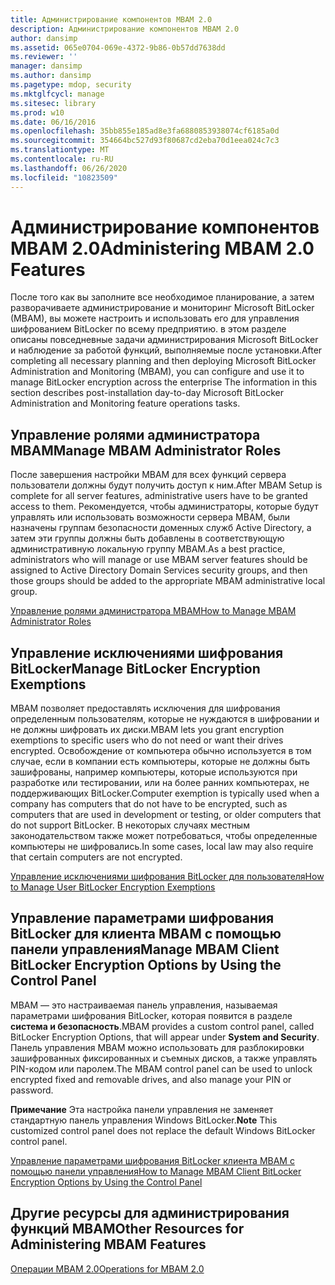 ```yaml
---
title: Администрирование компонентов MBAM 2.0
description: Администрирование компонентов MBAM 2.0
author: dansimp
ms.assetid: 065e0704-069e-4372-9b86-0b57dd7638dd
ms.reviewer: ''
manager: dansimp
ms.author: dansimp
ms.pagetype: mdop, security
ms.mktglfcycl: manage
ms.sitesec: library
ms.prod: w10
ms.date: 06/16/2016
ms.openlocfilehash: 35bb855e185ad8e3fa6880853938074cf6185a0d
ms.sourcegitcommit: 354664bc527d93f80687cd2eba70d1eea024c7c3
ms.translationtype: MT
ms.contentlocale: ru-RU
ms.lasthandoff: 06/26/2020
ms.locfileid: "10823509"
---
```

# <span data-ttu-id="5a187-103">Администрирование компонентов MBAM 2.0</span><span class="sxs-lookup"><span data-stu-id="5a187-103">Administering MBAM 2.0 Features</span></span>


<span data-ttu-id="5a187-104">После того как вы заполните все необходимое планирование, а затем разворачиваете администрирование и мониторинг Microsoft BitLocker (MBAM), вы можете настроить и использовать его для управления шифрованием BitLocker по всему предприятию. в этом разделе описаны повседневные задачи администрирования Microsoft BitLocker и наблюдение за работой функций, выполняемые после установки.</span><span class="sxs-lookup"><span data-stu-id="5a187-104">After completing all necessary planning and then deploying Microsoft BitLocker Administration and Monitoring (MBAM), you can configure and use it to manage BitLocker encryption across the enterprise The information in this section describes post-installation day-to-day Microsoft BitLocker Administration and Monitoring feature operations tasks.</span></span>

## <span data-ttu-id="5a187-105">Управление ролями администратора MBAM</span><span class="sxs-lookup"><span data-stu-id="5a187-105">Manage MBAM Administrator Roles</span></span>


<span data-ttu-id="5a187-106">После завершения настройки MBAM для всех функций сервера пользователи должны будут получить доступ к ним.</span><span class="sxs-lookup"><span data-stu-id="5a187-106">After MBAM Setup is complete for all server features, administrative users have to be granted access to them.</span></span> <span data-ttu-id="5a187-107">Рекомендуется, чтобы администраторы, которые будут управлять или использовать возможности сервера MBAM, были назначены группам безопасности доменных служб Active Directory, а затем эти группы должны быть добавлены в соответствующую административную локальную группу MBAM.</span><span class="sxs-lookup"><span data-stu-id="5a187-107">As a best practice, administrators who will manage or use MBAM server features should be assigned to Active Directory Domain Services security groups, and then those groups should be added to the appropriate MBAM administrative local group.</span></span>

[<span data-ttu-id="5a187-108">Управление ролями администратора MBAM</span><span class="sxs-lookup"><span data-stu-id="5a187-108">How to Manage MBAM Administrator Roles</span></span>](how-to-manage-mbam-administrator-roles-mbam-2.md)

## <span data-ttu-id="5a187-109">Управление исключениями шифрования BitLocker</span><span class="sxs-lookup"><span data-stu-id="5a187-109">Manage BitLocker Encryption Exemptions</span></span>


<span data-ttu-id="5a187-110">MBAM позволяет предоставлять исключения для шифрования определенным пользователям, которые не нуждаются в шифровании и не должны шифровать их диски.</span><span class="sxs-lookup"><span data-stu-id="5a187-110">MBAM lets you grant encryption exemptions to specific users who do not need or want their drives encrypted.</span></span> <span data-ttu-id="5a187-111">Освобождение от компьютера обычно используется в том случае, если в компании есть компьютеры, которые не должны быть зашифрованы, например компьютеры, которые используются при разработке или тестировании, или на более ранних компьютерах, не поддерживающих BitLocker.</span><span class="sxs-lookup"><span data-stu-id="5a187-111">Computer exemption is typically used when a company has computers that do not have to be encrypted, such as computers that are used in development or testing, or older computers that do not support BitLocker.</span></span> <span data-ttu-id="5a187-112">В некоторых случаях местным законодательством также может потребоваться, чтобы определенные компьютеры не шифровались.</span><span class="sxs-lookup"><span data-stu-id="5a187-112">In some cases, local law may also require that certain computers are not encrypted.</span></span>

[<span data-ttu-id="5a187-113">Управление исключениями шифрования BitLocker для пользователя</span><span class="sxs-lookup"><span data-stu-id="5a187-113">How to Manage User BitLocker Encryption Exemptions</span></span>](how-to-manage-user-bitlocker-encryption-exemptions-mbam-2.md)

## <span data-ttu-id="5a187-114">Управление параметрами шифрования BitLocker для клиента MBAM с помощью панели управления</span><span class="sxs-lookup"><span data-stu-id="5a187-114">Manage MBAM Client BitLocker Encryption Options by Using the Control Panel</span></span>


<span data-ttu-id="5a187-115">MBAM — это настраиваемая панель управления, называемая параметрами шифрования BitLocker, которая появится в разделе **система и безопасность**.</span><span class="sxs-lookup"><span data-stu-id="5a187-115">MBAM provides a custom control panel, called BitLocker Encryption Options, that will appear under **System and Security**.</span></span> <span data-ttu-id="5a187-116">Панель управления MBAM можно использовать для разблокировки зашифрованных фиксированных и съемных дисков, а также управлять PIN-кодом или паролем.</span><span class="sxs-lookup"><span data-stu-id="5a187-116">The MBAM control panel can be used to unlock encrypted fixed and removable drives, and also manage your PIN or password.</span></span>

<span data-ttu-id="5a187-117">**Примечание**  Эта настройка панели управления не заменяет стандартную панель управления Windows BitLocker.</span><span class="sxs-lookup"><span data-stu-id="5a187-117">**Note** This customized control panel does not replace the default Windows BitLocker control panel.</span></span>

 

[<span data-ttu-id="5a187-118">Управление параметрами шифрования BitLocker клиента MBAM с помощью панели управления</span><span class="sxs-lookup"><span data-stu-id="5a187-118">How to Manage MBAM Client BitLocker Encryption Options by Using the Control Panel</span></span>](how-to-manage-mbam-client-bitlocker-encryption-options-by-using-the-control-panel-mbam-2.md)

## <span data-ttu-id="5a187-119">Другие ресурсы для администрирования функций MBAM</span><span class="sxs-lookup"><span data-stu-id="5a187-119">Other Resources for Administering MBAM Features</span></span>


[<span data-ttu-id="5a187-120">Операции MBAM 2.0</span><span class="sxs-lookup"><span data-stu-id="5a187-120">Operations for MBAM 2.0</span></span>](operations-for-mbam-20-mbam-2.md)

 

 





